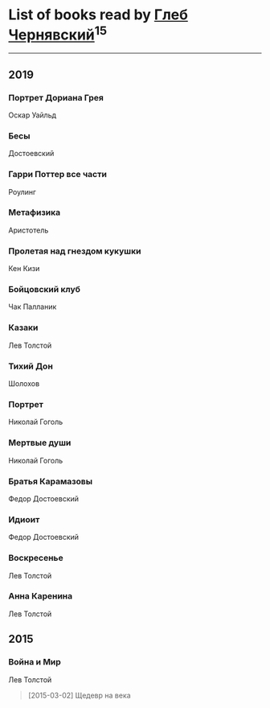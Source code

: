 # List of books read by [Глеб Чернявский](https://my.mail.ru/mail/zdbooking/)<sup>15</sup>
---

## 2019

### Портрет Дориана Грея
Оскар Уайльд


### Бесы
Достоевский


### Гарри Поттер все части
Роулинг


### Метафизика
Аристотель


### Пролетая над гнездом кукушки
Кен Кизи


### Бойцовский клуб
Чак Палланик


### Казаки
Лев Толстой


### Тихий Дон
Шолохов


### Портрет
Николай Гоголь


### Мертвые души
Николай Гоголь


### Братья Карамазовы
Федор Достоевский


### Идиоит
Федор Достоевский


### Воскресенье
Лев Толстой


### Анна Каренина
Лев Толстой



## 2015

### Война и Мир
Лев Толстой
> [2015-03-02] Щедевр на века



